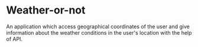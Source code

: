 # Weather-or-not
An application which access geographical coordinates of the user and give information about the weather conditions in the user's location with the help of API.
